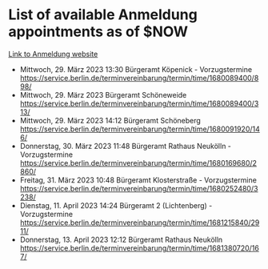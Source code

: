 # List of available Anmeldung appointments as of $NOW
[Link to Anmeldung website](https://service.berlin.de/terminvereinbarung/termin/tag.php?termin=1&anliegen[]=120686&dienstleisterlist=122210,122217,327316,122219,327312,122227,327314,122231,327346,122243,327348,122254,122252,329742,122260,329745,122262,329748,122271,327278,122273,327274,122277,327276,330436,122280,327294,122282,327290,122284,327292,122291,327270,122285,327266,122286,327264,122296,327268,150230,329760,122297,327286,122294,327284,122312,329763,122314,329775,122304,327330,122311,327334,122309,327332,317869,122281,327352,122279,329772,122283,122276,327324,122274,327326,122267,329766,122246,327318,122251,327320,122257,327322,122208,327298,122226,327300&herkunft=http%3A%2F%2Fservice.berlin.de%2Fdienstleistung%2F120686%2F)
- Mittwoch, 29. März 2023 13:30 Bürgeramt Köpenick - Vorzugstermine https://service.berlin.de/terminvereinbarung/termin/time/1680089400/898/
- Mittwoch, 29. März 2023  Bürgeramt Schöneweide https://service.berlin.de/terminvereinbarung/termin/time/1680089400/313/
- Mittwoch, 29. März 2023 14:12 Bürgeramt Schöneberg https://service.berlin.de/terminvereinbarung/termin/time/1680091920/146/
- Donnerstag, 30. März 2023 11:48 Bürgeramt Rathaus Neukölln - Vorzugstermine https://service.berlin.de/terminvereinbarung/termin/time/1680169680/2860/
- Freitag, 31. März 2023 10:48 Bürgeramt Klosterstraße - Vorzugstermine https://service.berlin.de/terminvereinbarung/termin/time/1680252480/3238/
- Dienstag, 11. April 2023 14:24 Bürgeramt 2 (Lichtenberg) - Vorzugstermine https://service.berlin.de/terminvereinbarung/termin/time/1681215840/2911/
- Donnerstag, 13. April 2023 12:12 Bürgeramt Rathaus Neukölln https://service.berlin.de/terminvereinbarung/termin/time/1681380720/167/
